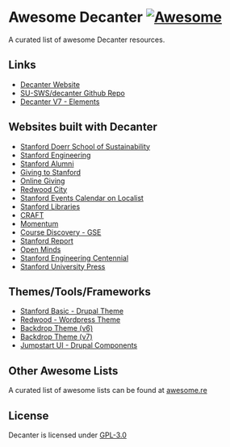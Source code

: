 # Awesome Decanter [![Awesome](https://cdn.jsdelivr.net/gh/sindresorhus/awesome@d7305f38d29fed78fa85652e3a63e154dd8e8829/media/badge.svg)](https://github.com/sindresorhus/awesome)

A curated list of awesome Decanter resources.

## Links
- [Decanter Website](https://decanter.stanford.edu)
- [SU-SWS/decanter Github Repo](https://github.com/SU-SWS/decanter)
- [Decanter V7 - Elements](https://decanter-v7.netlify.app)

## Websites built with Decanter
- [Stanford Doerr School of Sustainability](https://sustainability.stanford.edu)
- [Stanford Engineering](https://engineering.stanford.edu)
- [Stanford Alumni](https://alumni.stanford.edu)
- [Giving to Stanford](https://giving.stanford.edu)
- [Online Giving](https://give.stanford.edu)
- [Redwood City](https://redwoodcity.stanford.edu)
- [Stanford Events Calendar on Localist](https://events.stanford.edu)
- [Stanford Libraries](https://library.stanford.edu)
- [CRAFT](https://craft.stanford.edu/)
- [Momentum](https://momentum.stanford.edu/)
- [Course Discovery - GSE](https://coursediscovery.gse.stanford.edu/)
- [Stanford Report](https://news.stanford.edu/)
- [Open Minds](https://openminds.stanford.edu/)
- [Stanford Engineering Centennial](https://engineering100.stanford.edu/)
- [Stanford University Press](https://sup.org/)

## Themes/Tools/Frameworks
- [Stanford Basic - Drupal Theme](https://github.com/su-sws/stanford_basic/)
- [Redwood - Wordpress Theme](https://drive.google.com/file/d/1VWwgp0pWy6pANO-i7LBSFJr-U1khhQWp/view)
- [Backdrop Theme (v6)](https://github.com/borisay/backdrop_decanter)
- [Backdrop Theme (v7)](https://github.com/backdrop-contrib/stanford_decanter)
- [Jumpstart UI - Drupal Components](https://github.com/SU-SWS/jumpstart_ui)

## Other Awesome Lists
A curated list of awesome lists can be found at [awesome.re](https://awesome.re/)

## License
Decanter is licensed under [GPL-3.0](/LICENSE.md)
